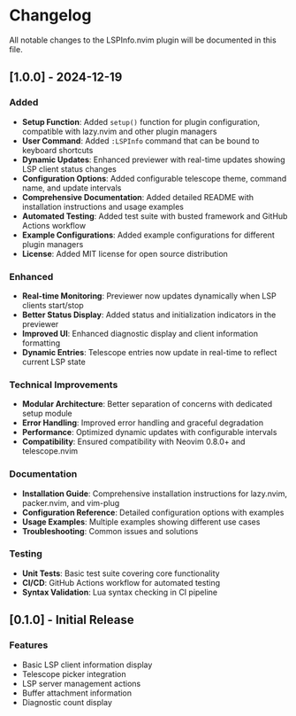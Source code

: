 # Changelog

All notable changes to the LSPInfo.nvim plugin will be documented in this file.

## [1.0.0] - 2024-12-19

### Added
- **Setup Function**: Added `setup()` function for plugin configuration, compatible with lazy.nvim and other plugin managers
- **User Command**: Added `:LSPInfo` command that can be bound to keyboard shortcuts
- **Dynamic Updates**: Enhanced previewer with real-time updates showing LSP client status changes
- **Configuration Options**: Added configurable telescope theme, command name, and update intervals
- **Comprehensive Documentation**: Added detailed README with installation instructions and usage examples
- **Automated Testing**: Added test suite with busted framework and GitHub Actions workflow
- **Example Configurations**: Added example configurations for different plugin managers
- **License**: Added MIT license for open source distribution

### Enhanced
- **Real-time Monitoring**: Previewer now updates dynamically when LSP clients start/stop
- **Better Status Display**: Added status and initialization indicators in the previewer
- **Improved UI**: Enhanced diagnostic display and client information formatting
- **Dynamic Entries**: Telescope entries now update in real-time to reflect current LSP state

### Technical Improvements
- **Modular Architecture**: Better separation of concerns with dedicated setup module
- **Error Handling**: Improved error handling and graceful degradation
- **Performance**: Optimized dynamic updates with configurable intervals
- **Compatibility**: Ensured compatibility with Neovim 0.8.0+ and telescope.nvim

### Documentation
- **Installation Guide**: Comprehensive installation instructions for lazy.nvim, packer.nvim, and vim-plug
- **Configuration Reference**: Detailed configuration options with examples
- **Usage Examples**: Multiple examples showing different use cases
- **Troubleshooting**: Common issues and solutions

### Testing
- **Unit Tests**: Basic test suite covering core functionality
- **CI/CD**: GitHub Actions workflow for automated testing
- **Syntax Validation**: Lua syntax checking in CI pipeline

## [0.1.0] - Initial Release

### Features
- Basic LSP client information display
- Telescope picker integration
- LSP server management actions
- Buffer attachment information
- Diagnostic count display 